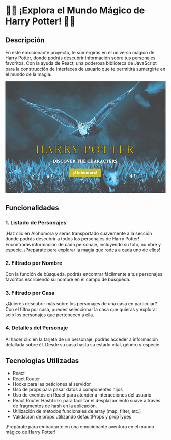 # 🧙‍♂️ ¡Explora el Mundo Mágico de Harry Potter! 🏰✨

## Descripción

En este emocionante proyecto, te sumergirás en el universo mágico de Harry Potter, donde podrás descubrir información sobre tus personajes favoritos. Con la ayuda de React, una poderosa biblioteca de JavaScript para la construcción de interfaces de usuario que te permitirá sumergirte en el mundo de la magia.

![Captura de la landing](src/images/capturaHarry.png)

## Funcionalidades

### 1. Listado de Personajes

¡Haz clic en Alohomora y serás transportado suavemente a la sección donde podrás descubrir a todos los personajes de Harry Potter! Encontrarás información de cada personaje, incluyendo su foto, nombre y especie. ¡Prepárate para explorar la magia que rodea a cada uno de ellos!

### 2. Filtrado por Nombre

Con la función de búsqueda, podrás encontrar fácilmente a tus personajes favoritos escribiendo su nombre en el campo de búsqueda.

### 3. Filtrado por Casa

¿Quieres descubrir más sobre los personajes de una casa en particular? Con el filtro por casa, puedes seleccionar la casa que quieras y explorar solo los personajes que pertenecen a ella.

### 4. Detalles del Personaje

Al hacer clic en la tarjeta de un personaje, podrás acceder a información detallada sobre él. Desde su casa hasta su estado vital, género y especie.

## Tecnologías Utilizadas

- React
- React Router
- Hooks para las peticiones al servidor
- Uso de props para pasar datos a componentes hijos
- Uso de eventos en React para atender a interacciones del usuario
- React Router HashLink: para facilitar el desplazamiento suave a través de fragmentos de hash en la aplicación.
- Utilización de métodos funcionales de array (map, filter, etc.)
- Validación de props utilizando defaultProps y propTypes

¡Prepárate para embarcarte en una emocionante aventura en el mundo mágico de Harry Potter!
